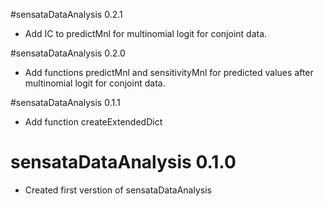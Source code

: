 #sensataDataAnalysis 0.2.1

* Add IC to predictMnl for multinomial logit for conjoint data.


#sensataDataAnalysis 0.2.0

* Add functions predictMnl and sensitivityMnl for predicted values after multinomial logit for conjoint data.


#sensataDataAnalysis 0.1.1

* Add function createExtendedDict

# sensataDataAnalysis 0.1.0

* Created first verstion of sensataDataAnalysis
